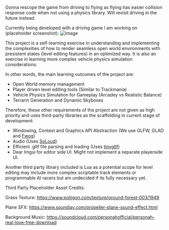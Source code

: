 Gonna rescope the game from driving to flying as flying has easier collision response code when not using a physics library. Will revisit driving in the future instead.

Currently being developed with a driving game I am working on (placeholder screenshot):
![image](https://user-images.githubusercontent.com/26779639/232227588-52cd5a3d-2f6b-4640-9692-2ed51f427a6c.png)

This project is a self-learning exercise in understanding and implementing the complexities of how to render seamless open world environments with presistent states (level editing features) in an optimized way. It is also an exercise in learning more complex vehicle physics simulation considerations. 

In other words, the main learning outcomes of the project are:
- Open World memory management 
- Player driven level editing tools (Similar to Trackmania)
- Vehicle Physics Simulation for Gameplay (Arcadey vs Realistic Balance)
- Terrarin Generation and Dynamic Skyboxes

Therefore, these other requirements of the project are not given as high priority and uses third-party libraries as the scaffolding in current stage of development:
- Windowing, Context and Graphics API Abstraction (We use GLFW, GLAD and [Fwog](https://github.com/JuanDiegoMontoya/Fwog))
- Audio (Uses [SoLoud](https://solhsa.com/soloud/))
- Efficient .gltf file parsing and loading (Uses [tinygltf](https://github.com/syoyo/tinygltf))
- Dear Imgui for editor side UI. Might not implement a separate playerside UI. 

Another third party library included is Lua as a potential scope for level editing may include more complex scriptable track elements or programmable AI racers but am undecided if its fully necessary yet.


Third Party Placeholder Asset Credits: 

Grass Texture: https://www.poliigon.com/texture/ground-forest-003/1949

Plane SFX: https://www.soundjay.com/propeller-plane-sound-effect.html

Background Music: https://soundcloud.com/personahofficial/personah-real-love-free-download
